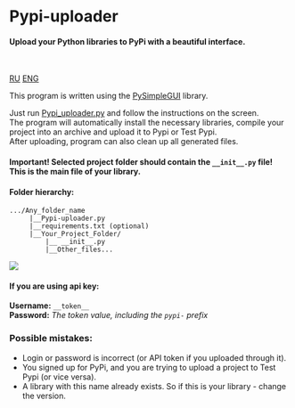 # Pypi-uploader
#### Upload your Python libraries to PyPi with a beautiful interface.

</br>

<a href="README_RU.md" >RU</a>
<a href="README_EN.md" >ENG</a>
</br>

This program is written using the <a href="https://pypi.org/project/PySimpleGUI/">PySimpleGUI</a> library.

Just run <a href="Pypi_uploader.py">Pypi_uploader.py</a> and follow the instructions on the screen.</br>
The program will automatically install the necessary libraries, compile your project into an archive and upload it to Pypi or Test Pypi.</br>
After uploading, program can also clean up all generated files.

#### Important! Selected project folder should contain the ```__init__.py``` file! This is the main file of your library.

#### Folder hierarchy:
```
.../Any_folder_name
     |__Pypi-uploader.py
     |__requirements.txt (optional)
     |__Your_Project_Folder/
         |__ __init__.py
         |__Other_files... 
```

<img src="Image.png"></img>

#### If you are using api key:

**Username:** ```__token__``` </br>
**Password:** *The token value, including the ```pypi-``` prefix*

### Possible mistakes:
<ul>
<li> Login or password is incorrect (or API token if you uploaded through it). </li>
<li> You signed up for PyPi, and you are trying to upload a project to Test Pypi (or vice versa). </li>
<li> A library with this name already exists. So if this is your library - change the version. </li>
</ul>
